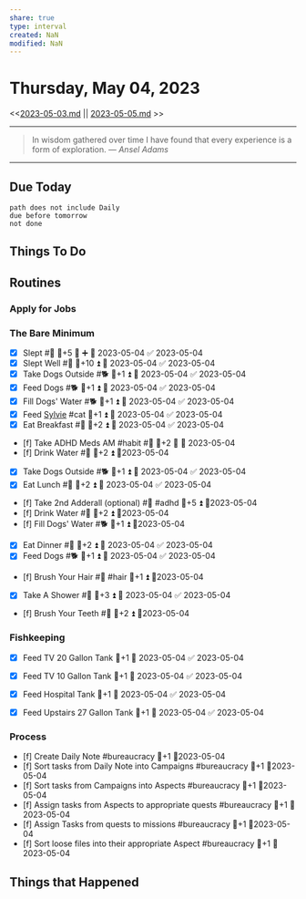 ```yaml
---
share: true
type: interval
created: NaN 
modified: NaN
---
```

# Thursday, May 04, 2023
<<[2023-05-03.md](./2023-05-03.md) || [2023-05-05.md](./2023-05-05.md) >>

---

> In wisdom gathered over time I have found that every experience is a form of exploration.
> — <cite>Ansel Adams</cite>

---
## Due Today
```tasks
path does not include Daily
due before tomorrow
not done
```

## Things To Do


## Routines
### Apply for Jobs


### The Bare Minimum
- [x] Slept #🛌 🥄+5 🔺 ➕ 📅 2023-05-04 ✅ 2023-05-04
- [x] Slept Well #🛌 🥄+10 ⏫ 📅 2023-05-04 ✅ 2023-05-04
- [x] Take Dogs Outside #🐕 🥄+1 ⏫ 📅 2023-05-04 ✅ 2023-05-04
- [x] Feed Dogs #🐕 🥄+1 ⏫ 📅 2023-05-04 ✅ 2023-05-04
- [x] Fill Dogs' Water #🐕 🥄+1 ⏫ 📅 2023-05-04 ✅ 2023-05-04
- [x] Feed [Sylvie](../../03%20-%20Belonging%20%F0%9F%91%AA/00%20-%20The%20Pack%20%F0%9F%90%95/Sylvie.md) #cat 🥄+1 ⏫ 📅 2023-05-04 ✅ 2023-05-04
- [x] Eat Breakfast #🍎 🥄+2 ⏫ 📅 2023-05-04 ✅ 2023-05-04
- [f] Take ADHD Meds AM #habit #💊 🥄+2 🔺 📅 2023-05-04
- [f] Drink Water #🌊 🥄+2 ⏫ 📆2023-05-04
- [x] Take Dogs Outside #🐕 🥄+1 ⏫ 📅 2023-05-04 ✅ 2023-05-04
- [x] Eat Lunch #🍎 🥄+2 ⏫ 📅 2023-05-04 ✅ 2023-05-04
- [f] Take 2nd Adderall (optional) #💊 #adhd 🥄+5 ⏫ 📆2023-05-04
- [f] Drink Water #🌊  🥄+2 ⏫ 📆2023-05-04
- [f] Fill Dogs' Water #🐕 🥄+1 ⏫ 📆2023-05-04
- [x] Eat Dinner #🍎 🥄+2 ⏫ 📅 2023-05-04 ✅ 2023-05-04
- [x] Feed Dogs #🐕 🥄+1 ⏫ 📅 2023-05-04 ✅ 2023-05-04
- [f] Brush Your Hair #🚿 #hair 🥄+1 ⏫ 📆2023-05-04
- [x] Take A Shower #🚿 🥄+3 ⏫ 📅 2023-05-04 ✅ 2023-05-04
- [f] Brush Your Teeth #🚿 🥄+2 ⏫ 📆2023-05-04


### Fishkeeping
- [x] Feed TV 20 Gallon Tank 🥄+1 📅 2023-05-04 ✅ 2023-05-04
- [x] Feed TV 10 Gallon Tank 🥄+1 📅 2023-05-04 ✅ 2023-05-04
- [x] Feed Hospital Tank 🥄+1 📅 2023-05-04 ✅ 2023-05-04
- [x] Feed Upstairs 27 Gallon Tank 🥄+1 📅 2023-05-04 ✅ 2023-05-04


### Process
- [f] Create Daily Note #bureaucracy 🥄+1  📆2023-05-04
- [f] Sort tasks from Daily Note into Campaigns #bureaucracy 🥄+1  📆2023-05-04
- [f] Sort tasks from Campaigns into Aspects #bureaucracy 🥄+1  📆2023-05-04
- [f] Assign tasks from Aspects to appropriate quests #bureaucracy 🥄+1  📆2023-05-04
- [f] Assign Tasks from quests to missions #bureaucracy 🥄+1  📆2023-05-04
- [f] Sort loose files into their appropriate Aspect #bureaucracy 🥄+1  📆2023-05-04




## Things that Happened
